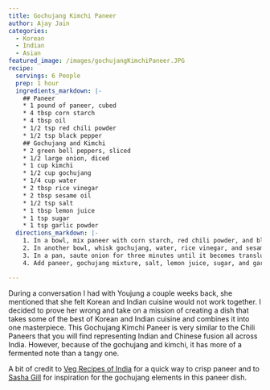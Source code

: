 ```yaml
---
title: Gochujang Kimchi Paneer
author: Ajay Jain
categories:
  - Korean
  - Indian
  - Asian
featured_image: /images/gochujangKimchiPaneer.JPG
recipe:
  servings: 6 People
  prep: 1 hour
  ingredients_markdown: |-
    ## Paneer
    * 1 pound of paneer, cubed
    * 4 tbsp corn starch
    * 4 tbsp oil
    * 1/2 tsp red chili powder
    * 1/2 tsp black pepper
    ## Gochujang and Kimchi
    * 2 green bell peppers, sliced
    * 1/2 large onion, diced
    * 1 cup kimchi
    * 1/2 cup gochujang
    * 1/4 cup water
    * 2 tbsp rice vinegar
    * 2 tbsp sesame oil
    * 1/2 tsp salt
    * 1 tbsp lemon juice
    * 1 tsp sugar
    * 1 tsp garlic powder
  directions_markdown: |-
    1. In a bowl, mix paneer with corn starch, red chili powder, and black pepper. On a non-stick pan, add oil. When heated, add paneer. Cook on one side for a minute, then flip to the other side for one minute. Afterwards, continue flipping pieces of paneer for two to three minutes until paneer is golden brown and crispy. Set paneer aside.
    2. In another bowl, whisk gochujang, water, rice vinegar, and sesame oil into a curry paste.
    3. In a pan, saute onion for three minutes until it becomes translucent and soft. Then, saute green bell peppers for five minutes until they begin to soften. Add kimchi and let saute for two more minutes.
    4. Add paneer, gochujang mixture, salt, lemon juice, sugar, and garlic powder. Mix, reduce to a low-medium heat, and let cook for two to three minutes. Serve.

---
```

During a conversation I had with Youjung a couple weeks back, she mentioned that she felt Korean and Indian cuisine would not work together. I decided to prove her wrong and take on a mission of creating a dish that takes some of the best of Korean and Indian cuisine and combines it into one masterpiece. This Gochujang Kimchi Paneer is very similar to the Chili Paneers that you will find representing Indian and Chinese fusion all across India. However, because of the gochujang and kimchi, it has more of a fermented note than a tangy one.

A bit of credit to [Veg Recipes of India](https://www.vegrecipesofindia.com/chilli-paneer-dry-recipe/) for a quick way to crisp paneer and to [Sasha Gill](http://thesashadiaries.com/2018/03/28/vegan-korean-cauliflower-wings/) for inspiration for the gochujang elements in this paneer dish.  
